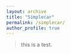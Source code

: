 ```yaml
---
layout: archive
title: "Simplecar"
permalink: /simplecar/
author_profile: true
---
```


> this is a test.